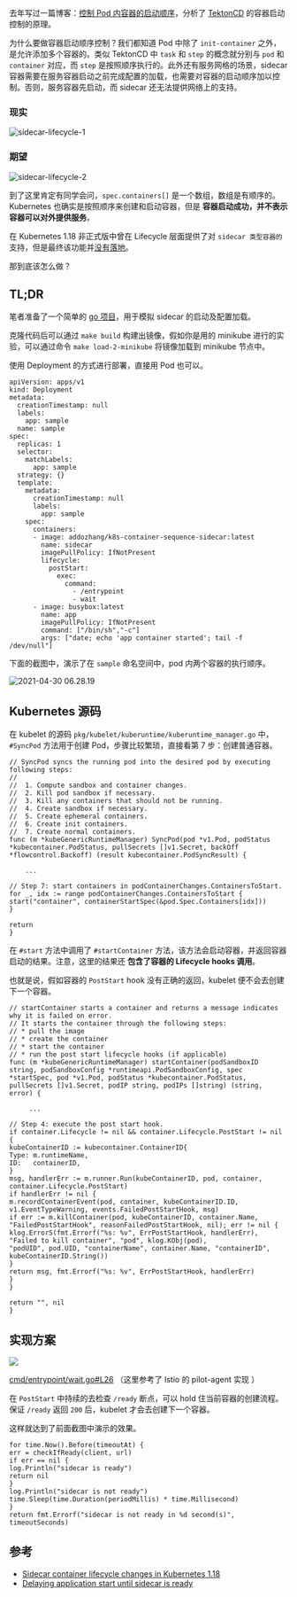 去年写过一篇博客：[控制 Pod 内容器的启动顺序](https://mp.weixin.qq.com/s/5UXhXpwPDBh2xuGKq9Nqig)，分析了 [TektonCD](https://github.com/tektoncd) 的容器启动控制的原理。

为什么要做容器启动顺序控制？我们都知道 Pod 中除了 `init-container` 之外，是允许添加多个容器的。类似 TektonCD 中 `task` 和 `step` 的概念就分别与 `pod` 和 `container` 对应，而 `step` 是按照顺序执行的。此外还有服务网格的场景，sidecar 容器需要在服务容器启动之前完成配置的加载，也需要对容器的启动顺序加以控制。否则，服务容器先启动，而 sidecar 还无法提供网络上的支持。

### 现实

![sidecar-lifecycle-1](https://atbug.oss-cn-hangzhou.aliyuncs.com/2021/04/30/sidecarlifecycle1.gif)

### 期望

![sidecar-lifecycle-2](https://atbug.oss-cn-hangzhou.aliyuncs.com/2021/04/30/sidecarlifecycle2.gif)

到了这里肯定有同学会问，`spec.containers[]` 是一个数组，数组是有顺序的。Kubernetes 也确实是按照顺序来创建和启动容器，但是 **容器启动成功，并不表示容器可以对外提供服务**。

在 Kubernetes 1.18 非正式版中曾在 Lifecycle 层面提供了对 `sidecar 类型容器的` 支持，但是最终该功能并[没有落地](https://github.com/kubernetes/enhancements/issues/753#issuecomment-713471597)。

那到底该怎么做？

## TL;DR

笔者准备了一个简单的 [go 项目](https://github.com/addozhang/k8s-container-sequence-sample)，用于模拟 sidecar 的启动及配置加载。

克隆代码后可以通过 `make build` 构建出镜像，假如你是用的 minikube 进行的实验，可以通过命令 `make load-2-minikube` 将镜像加载到 minikube 节点中。

使用 Deployment 的方式进行部署，直接用 Pod 也可以。

```
apiVersion: apps/v1
kind: Deployment
metadata:
  creationTimestamp: null
  labels:
    app: sample
  name: sample
spec:
  replicas: 1
  selector:
    matchLabels:
      app: sample
  strategy: {}
  template:
    metadata:
      creationTimestamp: null
      labels:
        app: sample
    spec:
      containers:
      - image: addozhang/k8s-container-sequence-sidecar:latest
        name: sidecar
        imagePullPolicy: IfNotPresent
        lifecycle:
          postStart:
            exec:
              command:
                - /entrypoint
                - wait
      - image: busybox:latest
        name: app
        imagePullPolicy: IfNotPresent
        command: ["/bin/sh","-c"]
        args: ["date; echo 'app container started'; tail -f /dev/null"]
```

下面的截图中，演示了在 `sample` 命名空间中，pod 内两个容器的执行顺序。

![2021-04-30 06.28.19](https://atbug.oss-cn-hangzhou.aliyuncs.com/2021/04/30/20210430-062819.gif)

## Kubernetes 源码

在 kubelet 的源码 `pkg/kubelet/kuberuntime/kuberuntime_manager.go` 中，`#SyncPod` 方法用于创建 Pod，步骤比较繁琐，直接看第 7 步：创建普通容器。

```
// SyncPod syncs the running pod into the desired pod by executing following steps:
//
//  1. Compute sandbox and container changes.
//  2. Kill pod sandbox if necessary.
//  3. Kill any containers that should not be running.
//  4. Create sandbox if necessary.
//  5. Create ephemeral containers.
//  6. Create init containers.
//  7. Create normal containers.
func (m *kubeGenericRuntimeManager) SyncPod(pod *v1.Pod, podStatus *kubecontainer.PodStatus, pullSecrets []v1.Secret, backOff *flowcontrol.Backoff) (result kubecontainer.PodSyncResult) {
    
    ...
    
// Step 7: start containers in podContainerChanges.ContainersToStart.
for _, idx := range podContainerChanges.ContainersToStart {
start("container", containerStartSpec(&pod.Spec.Containers[idx]))
}

return
}
```

在 `#start` 方法中调用了 `#startContainer` 方法，该方法会启动容器，并返回容器启动的结果。注意，这里的结果还 **包含了容器的 Lifecycle hooks 调用**。

也就是说，假如容器的 `PostStart` hook 没有正确的返回，kubelet 便不会去创建下一个容器。

```
// startContainer starts a container and returns a message indicates why it is failed on error.
// It starts the container through the following steps:
// * pull the image
// * create the container
// * start the container
// * run the post start lifecycle hooks (if applicable)
func (m *kubeGenericRuntimeManager) startContainer(podSandboxID string, podSandboxConfig *runtimeapi.PodSandboxConfig, spec *startSpec, pod *v1.Pod, podStatus *kubecontainer.PodStatus, pullSecrets []v1.Secret, podIP string, podIPs []string) (string, error) {
     
     ...
     
// Step 4: execute the post start hook.
if container.Lifecycle != nil && container.Lifecycle.PostStart != nil {
kubeContainerID := kubecontainer.ContainerID{
Type: m.runtimeName,
ID:   containerID,
}
msg, handlerErr := m.runner.Run(kubeContainerID, pod, container, container.Lifecycle.PostStart)
if handlerErr != nil {
m.recordContainerEvent(pod, container, kubeContainerID.ID, v1.EventTypeWarning, events.FailedPostStartHook, msg)
if err := m.killContainer(pod, kubeContainerID, container.Name, "FailedPostStartHook", reasonFailedPostStartHook, nil); err != nil {
klog.ErrorS(fmt.Errorf("%s: %v", ErrPostStartHook, handlerErr), "Failed to kill container", "pod", klog.KObj(pod),
"podUID", pod.UID, "containerName", container.Name, "containerID", kubeContainerID.String())
}
return msg, fmt.Errorf("%s: %v", ErrPostStartHook, handlerErr)
}
}

return "", nil
}
```

## 实现方案

![](https://atbug.oss-cn-hangzhou.aliyuncs.com/2021/04/30/16197365667225.jpg)

[cmd/entrypoint/wait.go#L26](https://github.com/addozhang/k8s-container-sequence-sample/blob/main/cmd/entrypoint/wait.go#L26) （这里参考了 Istio 的 pilot-agent 实现 ）

在 `PostStart` 中持续的去检查 `/ready` 断点，可以 hold 住当前容器的创建流程。保证 `/ready` 返回 `200` 后，kubelet 才会去创建下一个容器。

这样就达到了前面截图中演示的效果。

```
for time.Now().Before(timeoutAt) {
err = checkIfReady(client, url)
if err == nil {
log.Println("sidecar is ready")
return nil
}
log.Println("sidecar is not ready")
time.Sleep(time.Duration(periodMillis) * time.Millisecond)
}
return fmt.Errorf("sidecar is not ready in %d second(s)", timeoutSeconds)
```

## 参考

-   [Sidecar container lifecycle changes in Kubernetes 1.18](https://banzaicloud.com/blog/k8s-sidecars/)
-   [Delaying application start until sidecar is ready](https://medium.com/@marko.luksa/delaying-application-start-until-sidecar-is-ready-2ec2d21a7b74)